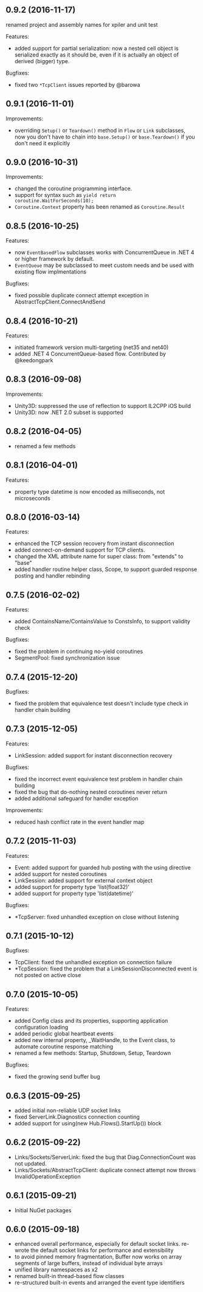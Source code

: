 ## 0.9.2 (2016-11-17)

renamed project and assembly names for xpiler and unit test

Features:

- added support for partial serialization: now a nested cell object is serialized exactly as it should be, even if it is actually an object of derived (bigger) type.

Bugfixes:

- fixed two `*TcpClient` issues reported by @barowa

## 0.9.1 (2016-11-01)

Improvements:

- overriding `Setup()` or `Teardown()` method in `Flow` or `Link` subclasses,
now you don't have to chain into `base.Setup()` or `base.Teardown()` if you don't
need it explicitly

## 0.9.0 (2016-10-31)

Improvements:

- changed the coroutine programming interface.
 - support for syntax such as `yield return coroutine.WaitForSeconds(10);`
 - `Coroutine.Context` property has been renamed as `Coroutine.Result`

## 0.8.5 (2016-10-25)

Features:

- now `EventBasedFlow` subclasses works with ConcurrentQueue in .NET 4 or higher framework by default.
- `EventQueue` may be subclassed to meet custom needs and be used with existing flow implmentations

Bugfixes:

- fixed possible duplicate connect attempt exception in AbstractTcpClient.ConnectAndSend

## 0.8.4 (2016-10-21)

Features:

- initiated framework version multi-targeting (net35 and net40)
- added .NET 4 ConcurrentQueue-based flow. Contributed by @keedongpark

## 0.8.3 (2016-09-08)

Improvements:

- Unity3D: suppressed the use of reflection to support IL2CPP iOS build
- Unity3D: now .NET 2.0 subset is supported

## 0.8.2 (2016-04-05)

- renamed a few methods

## 0.8.1 (2016-04-01)

Features:

- property type datetime is now encoded as milliseconds, not microseconds

## 0.8.0 (2016-03-14)

Features:

- enhanced the TCP session recovery from instant disconnection
- added connect-on-demand support for TCP clients.
- changed the XML attribute name for super class: from "extends" to "base"
- added handler routine helper class, Scope, to support guarded response posting and handler rebinding

## 0.7.5 (2016-02-02)

Features:

- added ContainsName/ContainsValue to ConstsInfo, to support validity check

Bugfixes:

- fixed the problem in continuing no-yield coroutines
- SegmentPool: fixed synchronization issue

## 0.7.4 (2015-12-20)

Bugfixes:

- fixed the problem that equivalence test doesn't include type check in handler chain building

## 0.7.3 (2015-12-05)

Features:

- LinkSession: added support for instant disconnection recovery

Bugfixes:

- fixed the incorrect event equivalence test problem in handler chain building
- fixed the bug that do-nothing nested coroutines never return
- added additional safeguard for handler exception

Improvements:

- reduced hash conflict rate in the event handler map

## 0.7.2 (2015-11-03)

Features:

- Event: added support for guarded hub posting with the using directive
- added support for nested coroutines
- LinkSession: added support for external context object
- added support for property type 'list(float32)'
- added support for property type 'list(datetime)'

Bugfixes:

- *TcpServer: fixed unhandled exception on close without listening

## 0.7.1 (2015-10-12)

Bugfixes:

- TcpClient: fixed the unhandled exception on connection failure
- *TcpSession: fixed the problem that a LinkSessionDisconnected event is not posted on active close

## 0.7.0 (2015-10-05)

Features:

- added Config class and its properties, supporting application configuration loading
- added periodic global heartbeat events
- added new internal property, _WaitHandle, to the Event class, to automate coroutine response matching
- renamed a few methods: Startup, Shutdown, Setup, Teardown

Bugfixes:

- fixed the growing send buffer bug

## 0.6.3 (2015-09-25)

- added initial non-reliable UDP socket links
- fixed ServerLink.Diagnostics connection counting
- added support for using(new Hub.Flows().StartUp()) block

## 0.6.2 (2015-09-22)

- Links/Sockets/ServerLink: fixed the bug that Diag.ConnectionCount was not updated.
- Links/Sockets/AbstractTcpClient: duplicate connect attempt now throws InvalidOperationException

## 0.6.1 (2015-09-21)

- Initial NuGet packages

## 0.6.0 (2015-09-18)

- enhanced overall performance, especially for default socket links. re-wrote
  the default socket links for performance and extensibility
- to avoid pinned memory fragmentation, Buffer now works on array segments of 
  large buffers, instead of individual byte arrays
- unified library namespaces as x2
- renamed built-in thread-based flow classes
- re-structured built-in events and arranged the event type identifiers
